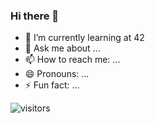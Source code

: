 ### Hi there 👋

- 🌱 I’m currently learning at 42
- 💬 Ask me about ...
- 📫 How to reach me: ...
- 😄 Pronouns: ...
- ⚡ Fun fact: ...


 ![visitors](https://visitor-badge.glitch.me/badge?page_id=page.id)
